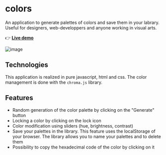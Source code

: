 # colors

An application to generate palettes of colors and save them in your labrary. Useful for designers, web-developpers and anyone working in visual arts.

👉 [**Live demo**](http://phpstack-749317-2526858.cloudwaysapps.com/)

![image](https://user-images.githubusercontent.com/45925914/176820946-42b731b3-aea0-4115-b85b-a9dd70562ad9.png)

## Technologies
This application is realized in pure javascript, html and css. 
The color management is done with the `chroma.js` library.

## Features
- Random generation of the color palette by clicking on the "Generate" button
- Locking a color by clicking on the lock icon
- Color modification using sliders (hue, brightness, contrast)
- Save your palettes in the library. This feature uses the localStorage of your browser. The library allows you to name your palettes and to delete them
- Possibility to copy the hexadecimal code of the color by clicking on it
